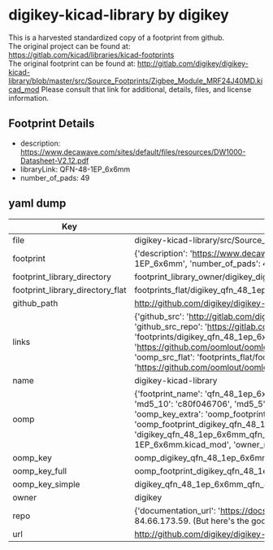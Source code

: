 # digikey-kicad-library by digikey  
This is a harvested standardized copy of a footprint from github.  
The original project can be found at:  
https://gitlab.com/kicad/libraries/kicad-footprints  
The original footprint can be found at:
http://gitlab.com/digikey/digikey-kicad-library/blob/master/src/Source_Footprints/Zigbee_Module_MRF24J40MD.kicad_mod
Please consult that link for additional, details, files, and license information.  
## Footprint Details
* description: https://www.decawave.com/sites/default/files/resources/DW1000-Datasheet-V2.12.pdf  
* libraryLink: QFN-48-1EP_6x6mm  
* number_of_pads: 49  
## yaml dump  
| Key | Value |  
| --- | --- |  
| file | digikey-kicad-library/src/Source_Footprints/QFN-48-1EP_6x6mm.kicad_mod |  
| footprint | {'description': 'https://www.decawave.com/sites/default/files/resources/DW1000-Datasheet-V2.12.pdf', 'libraryLink': 'QFN-48-1EP_6x6mm', 'number_of_pads': 49} |  
| footprint_library_directory | footprint_library_owner/digikey_digikey-kicad-library |  
| footprint_library_directory_flat | footprints_flat/digikey_qfn_48_1ep_6x6mm_qfn_48_1ep_6x6mm/working |  
| github_path | http://github.com/digikey/digikey-kicad-library/blob/master/src/Source_Footprints/QFN-48-1EP_6x6mm.kicad_mod |  
| links | {'github_src': 'http://gitlab.com/digikey/digikey-kicad-library/blob/master/src/Source_Footprints/Zigbee_Module_MRF24J40MD.kicad_mod', 'github_src_repo': 'https://gitlab.com/kicad/libraries/kicad-footprints', 'oomp_bot': 'footprints/digikey_qfn_48_1ep_6x6mm_qfn_48_1ep_6x6mm/working', 'oomp_bot_github': 'https://github.com/oomlout/oomlout_oomp_footprint_bot/tree/main/footprints/digikey_qfn_48_1ep_6x6mm_qfn_48_1ep_6x6mm/working', 'oomp_src_flat': 'footprints_flat/footprints_flat/digikey_qfn_48_1ep_6x6mm_qfn_48_1ep_6x6mm/working', 'oomp_src_flat_github': 'https://github.com/oomlout/oomlout_oomp_footprint_src/tree/main/footprints_flat/digikey_qfn_48_1ep_6x6mm_qfn_48_1ep_6x6mm/working'} |  
| name | digikey-kicad-library |  
| oomp | {'footprint_name': 'qfn_48_1ep_6x6mm', 'library_name': 'qfn_48_1ep_6x6mm_kicad_mod', 'md5': 'c80f04670683c3ad2803e93dfad3dd1f', 'md5_10': 'c80f046706', 'md5_5': 'c80f0', 'md5_6': 'c80f04', 'oomp_key': 'oomp_digikey_qfn_48_1ep_6x6mm_qfn_48_1ep_6x6mm', 'oomp_key_extra': 'oomp_footprint_digikey_qfn_48_1ep_6x6mm_qfn_48_1ep_6x6mm', 'oomp_key_full': 'oomp_footprint_digikey_qfn_48_1ep_6x6mm_qfn_48_1ep_6x6mm_c80f04', 'oomp_key_simple': 'digikey_qfn_48_1ep_6x6mm_qfn_48_1ep_6x6mm', 'original_filename': 'digikey-kicad-library/src/Source_Footprints/QFN-48-1EP_6x6mm.kicad_mod', 'owner_name': 'digikey'} |  
| oomp_key | oomp_digikey_qfn_48_1ep_6x6mm_qfn_48_1ep_6x6mm |  
| oomp_key_full | oomp_footprint_digikey_qfn_48_1ep_6x6mm_qfn_48_1ep_6x6mm |  
| oomp_key_simple | digikey_qfn_48_1ep_6x6mm_qfn_48_1ep_6x6mm |  
| owner | digikey |  
| repo | {'documentation_url': 'https://docs.github.com/rest/overview/resources-in-the-rest-api#rate-limiting', 'message': "API rate limit exceeded for 84.66.173.59. (But here's the good news: Authenticated requests get a higher rate limit. Check out the documentation for more details.)"} |  
| url | http://github.com/digikey/digikey-kicad-library |  

